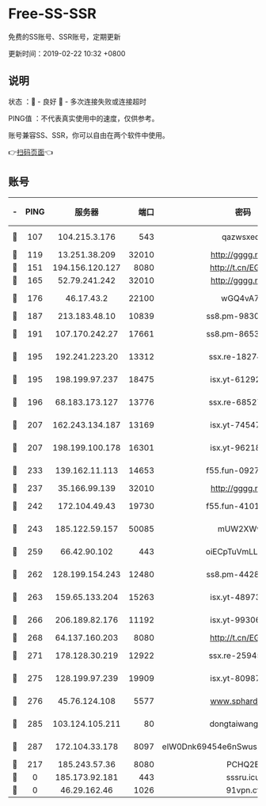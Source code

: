 # Free-SS-SSR

免费的SS账号、SSR账号，定期更新

更新时间：2019-02-22 10:32 +0800

## 说明

状态     ：🙂 - 良好 🙁 - 多次连接失败或连接超时

PING值   ：不代表真实使用中的速度，仅供参考。

账号兼容SS、SSR，你可以自由在两个软件中使用。

👉[扫码页面](https://liesauer.github.io/free-ss-ssr.github.io/)👈

## 账号

|-|PING|服务器|端口|密码|加密方式|区域|
|:----:|:----:|:-----:|-----:|:----:|:----:|:----:|
|🙂|107|104.215.3.176|543|qazwsxedc|aes-256-gcm|JP|
|🙂|119|13.251.38.209|32010|http://gggg.rocks|chacha20|SG|
|🙂|151|194.156.120.127|8080|http://t.cn/EGJIyrl|rc4-md5|RU|
|🙂|165|52.79.241.242|32010|http://gggg.rocks|chacha20|KR|
|🙂|176|46.17.43.2|22100|wGQ4vA7D|aes-256-gcm|RU|
|🙂|187|213.183.48.10|10839|ss8.pm-98303059|rc4-md5|RU|
|🙂|191|107.170.242.27|17661|ss8.pm-86538051|aes-256-cfb|US|
|🙂|195|192.241.223.20|13312|ssx.re-18274414|aes-256-cfb|US|
|🙂|195|198.199.97.237|18475|isx.yt-61292258|aes-256-cfb|US|
|🙂|196|68.183.173.127|13776|ssx.re-68527006|aes-256-cfb|US|
|🙂|207|162.243.134.187|13169|isx.yt-74547415|aes-256-cfb|US|
|🙂|207|198.199.100.178|16301|isx.yt-96218342|aes-256-cfb|US|
|🙂|233|139.162.11.113|14653|f55.fun-09274804|aes-256-cfb|SG|
|🙂|237|35.166.99.139|32010|http://gggg.rocks|chacha20|US|
|🙂|242|172.104.49.43|19730|f55.fun-41013313|aes-256-cfb|SG|
|🙂|243|185.122.59.157|50085|mUW2XWw8|aes-256-cfb|GB|
|🙂|259|66.42.90.102|443|oiECpTuVmLLxk4Ts|aes-256-cfb|US|
|🙂|262|128.199.154.243|12480|ss8.pm-44282057|aes-256-cfb|SG|
|🙂|263|159.65.133.204|15263|isx.yt-48973612|aes-256-cfb|SG|
|🙂|266|206.189.82.176|11192|isx.yt-99306454|aes-256-cfb|SG|
|🙂|268|64.137.160.203|8080|http://t.cn/EGJIyrl|rc4-md5|CA|
|🙂|271|178.128.30.219|12922|ssx.re-25945990|aes-256-cfb|SG|
|🙂|275|128.199.97.239|19909|isx.yt-80987070|aes-256-cfb|SG|
|🙂|276|45.76.124.108|5577|www.sphard.com|aes-256-cfb|AU|
|🙂|285|103.124.105.211|80|dongtaiwang.com|aes-256-cfb|US|
|🙂|287|172.104.33.178|8097|eIW0Dnk69454e6nSwuspv9DmS201tQ0D|aes-256-cfb|SG|
|🙂|217|185.243.57.36|8080|PCHQ2E|rc4-md5|US|
|🙁|0|185.173.92.181|443|sssru.icu|rc4-md5|RU|
|🙁|0|46.29.162.46|1026|91vpn.cf|rc4-md5|RU|
